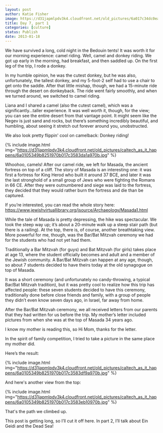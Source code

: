 ```yaml
---
layout: post
author: Katie Fisher
image: https://d31japmlpdv3k4.cloudfront.net/old_pictures/6a017c34dc0ea8970b017d3fb2b4a3970c-800wi.jpg
title: Day 7, part 1
categories: [culture]
status: Publish
date: 2013-01-18
---
```


We have survived a long, cold night in the Bedouin tents! It was worth it for our morning experience:
camel riding. Well, camel and donkey
riding. We got up early in the morning,
had breakfast, and then saddled up. On
the first leg of the trip, I rode a donkey.

In my humble opinion, he was the cutest donkey, but he was also,
unfortunately, the tallest donkey, and my 5-foot-2 self had to use a chair to
get onto the saddle. After that little
mishap, though, we had a 15-minute ride through the desert on donkeyback. The ride went fairly smoothly, and when we
turned around, we switched to camel riding.

Liana and I shared a camel (also the cutest camel), which was a
significantly…taller experience. It was
well worth it, though, for the view; you can see the entire desert from that
vantage point. It might seem like the
Negev is just sand and rocks, but there’s something incredibly beautiful, and
humbling, about seeing it stretch out forever around you, unobstructed.

We also look pretty flippin' cool on camelback:
Donkey riding!


{% include image.html img="https://d31japmlpdv3k4.cloudfront.net/old_pictures/caltech_as_it_happens/6a0105349b8251970b017c3583da1a970b.jpg" %}

Whoohoo, camels!
After our camel ride, we left for Masada, the ancient
fortress on top of a cliff. The story of
Masada is an interesting one: it was first a fortress for King Herod who built
it around 37 BCE, and later it was the last stronghold of a small group of Jews
who were fighting the Romans in 66 CE. After they were outnumbered and siege was laid to the fortress, they decided that they would rather burn the fortress and die than be captured.

If you’re interested, you can read the whole story here: https://www.jewishvirtuallibrary.org/jsource/Archaeology/Masada1.html

While the tale of Masada is pretty depressing, the hike was
spectacular. We took the steep way up;
it’s about a 20-minute walk up a steep stair path (but there is a
railing). At the top, there is, of
course, another breathtaking view. More
powerful for me, though, was the Bar/Bat Mitzvah ceremony we had for the
students who had not yet had them.

Traditionally a Bar Mitzvah (for guys) and Bat Mitzvah (for girls) takes
place at age 13, where the student officially becomes and adult and a member of
the Jewish community. A Bar/Bat Mitzvah
can happen at any age, though, so about 7 students decided to have theirs today
at the old synagogue on top of Masada.

It was a short ceremony (and unfortunately no candy-throwing, a typical
Bar/Bat Mitzvah tradition), but it was pretty cool to realize how this
trip has affected people: these seven students decided to have
this ceremony, traditionally done before close friends and family, with a
group of people they didn’t even know seven days ago, in Israel, far away from
home.

After the Bar/Bat Mitzvah ceremony, we all received letters
from our parents that they had written for us before the trip. My mother’s letter included pictures from
when she was at the top of Masada 34 years ago.

I know my mother is reading this, so Hi Mom, thanks for the letter.

In the spirit of family competition, I tried to
take a picture in the same place my mother did.

Here’s the result:


{% include image.html img="https://d31japmlpdv3k4.cloudfront.net/old_pictures/caltech_as_it_happens/6a0105349b8251970b017c3583df9a970b.jpg" %}

And here's another view from the top:


{% include image.html img="https://d31japmlpdv3k4.cloudfront.net/old_pictures/caltech_as_it_happens/6a0105349b8251970b017c3583eb10970b.jpg" %}

That's the path we climbed up.

This post is getting long, so I’ll cut it off here. In part 2, I’ll talk about Ein Geidi and the
Dead Sea!
